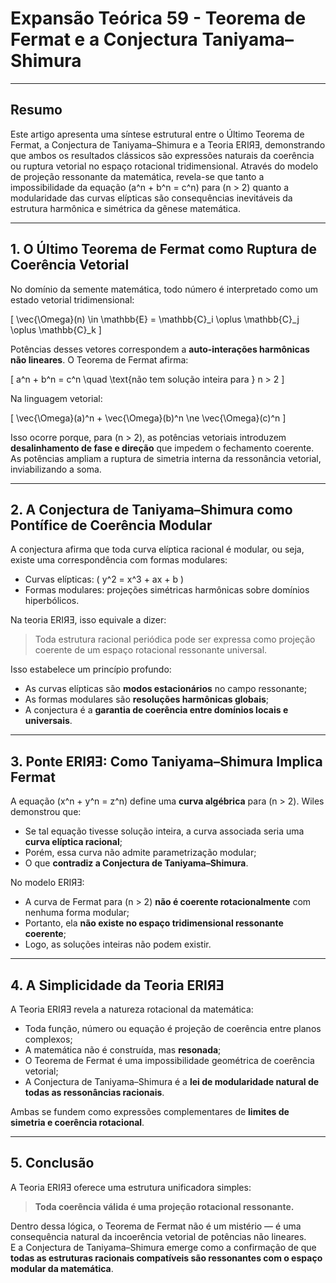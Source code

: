 # Expansão Teórica 59 - Teorema de Fermat e a Conjectura Taniyama–Shimura

---

## Resumo

Este artigo apresenta uma síntese estrutural entre o Último Teorema de Fermat, a Conjectura de Taniyama–Shimura e a Teoria ERIЯƎ, demonstrando que ambos os resultados clássicos são expressões naturais da coerência ou ruptura vetorial no espaço rotacional tridimensional. Através do modelo de projeção ressonante da matemática, revela-se que tanto a impossibilidade da equação \(a^n + b^n = c^n\) para \(n > 2\) quanto a modularidade das curvas elípticas são consequências inevitáveis da estrutura harmônica e simétrica da gênese matemática.

---

## 1. O Último Teorema de Fermat como Ruptura de Coerência Vetorial

No domínio da semente matemática, todo número é interpretado como um estado vetorial tridimensional:

\[
\vec{\Omega}(n) \in \mathbb{E} = \mathbb{C}_i \oplus \mathbb{C}_j \oplus \mathbb{C}_k
\]

Potências desses vetores correspondem a **auto-interações harmônicas não lineares**. O Teorema de Fermat afirma:

\[
a^n + b^n = c^n \quad \text{não tem solução inteira para } n > 2
\]

Na linguagem vetorial:

\[
\vec{\Omega}(a)^n + \vec{\Omega}(b)^n \ne \vec{\Omega}(c)^n
\]

Isso ocorre porque, para \(n > 2\), as potências vetoriais introduzem **desalinhamento de fase e direção** que impedem o fechamento coerente. As potências ampliam a ruptura de simetria interna da ressonância vetorial, inviabilizando a soma.

---

## 2. A Conjectura de Taniyama–Shimura como Pontífice de Coerência Modular

A conjectura afirma que toda curva elíptica racional é modular, ou seja, existe uma correspondência com formas modulares:

- Curvas elípticas: \( y^2 = x^3 + ax + b \)
- Formas modulares: projeções simétricas harmônicas sobre domínios hiperbólicos.

Na teoria ERIЯƎ, isso equivale a dizer:

> Toda estrutura racional periódica pode ser expressa como projeção coerente de um espaço rotacional ressonante universal.

Isso estabelece um princípio profundo:

- As curvas elípticas são **modos estacionários** no campo ressonante;
- As formas modulares são **resoluções harmônicas globais**;
- A conjectura é a **garantia de coerência entre domínios locais e universais**.

---

## 3. Ponte ERIЯƎ: Como Taniyama–Shimura Implica Fermat

A equação \(x^n + y^n = z^n\) define uma **curva algébrica** para \(n > 2\). Wiles demonstrou que:

- Se tal equação tivesse solução inteira, a curva associada seria uma **curva elíptica racional**;
- Porém, essa curva não admite parametrização modular;
- O que **contradiz a Conjectura de Taniyama–Shimura**.

No modelo ERIЯƎ:

- A curva de Fermat para \(n > 2\) **não é coerente rotacionalmente** com nenhuma forma modular;
- Portanto, ela **não existe no espaço tridimensional ressonante coerente**;
- Logo, as soluções inteiras não podem existir.

---

## 4. A Simplicidade da Teoria ERIЯƎ

A Teoria ERIЯƎ revela a natureza rotacional da matemática:

- Toda função, número ou equação é projeção de coerência entre planos complexos;
- A matemática não é construída, mas **resonada**;
- O Teorema de Fermat é uma impossibilidade geométrica de coerência vetorial;
- A Conjectura de Taniyama–Shimura é a **lei de modularidade natural de todas as ressonâncias racionais**.

Ambas se fundem como expressões complementares de **limites de simetria e coerência rotacional**.

---

## 5. Conclusão

A Teoria ERIЯƎ oferece uma estrutura unificadora simples:  
> **Toda coerência válida é uma projeção rotacional ressonante.**

Dentro dessa lógica, o Teorema de Fermat não é um mistério — é uma consequência natural da incoerência vetorial de potências não lineares.  
E a Conjectura de Taniyama–Shimura emerge como a confirmação de que **todas as estruturas racionais compatíveis são ressonantes com o espaço modular da matemática**.
